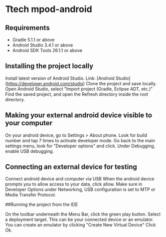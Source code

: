 # Ttech mpod-android


## Requirements
- Gradle 5.1.1 or above
- Android Studio 3.4.1 or above
- Android SDK Tools 26.1.1 or above




## Installing the project locally

Install latest version of Android Studio. Link: [Android Studio] (https://developer.android.com/studio)
Clone the project and save locally.
Open Android Studio, select "Import project (Gradle, Eclipse ADT, etc.)"
Find the saved project, and open the Refresh directory inside the root directory.





## Making your external android device visible to your computer

On your android device, go to Settings > About phone. Look for build number and tap 7 times to activate developer mode.
Go back to the main settings menu, look for "Developer options" and click.
Under Debugging, enable USB debugging.





## Connecting an external device for testing

Connect android device and computer via USB
When the android device prompts you to allow access to your data, click allow.
Make sure in Developer Options under Networking, USB configuration is set to MTP or Media Transfer Protocol.




##Running the project from the IDE

On the toolbar underneath the Menu Bar, click the green play button.
Select a deployment target. This can be your connected device or an emulator. 
You can create an emulator by clicking "Create New Virtual Device"
Click Ok.